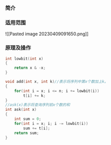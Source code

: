 ### 简介




### 适用范围

![[Pasted image 20230409091650.png]]



###  原理及操作

```C
int lowbit(int x)
{
    return x & -x;
}

void add(int x, int k)//表示将序列中第x个数加上k。
{
    for(int i = x; i <= n; i += lowbit(i))
        t[i] += k;
}
//ask(x)表示将查询序列前x个数的和
int ask(int x)
{
    int sum = 0;
    for(int i = x; i; i -= lowbit(i))
        sum += t[i];
    return sum;
}

```

 